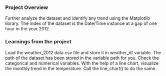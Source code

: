 ### Project Overview

 Further analyze the dataset and identify any trend using the Matplotlib library. The index of the dataset is the Date/Time instance at a gap of one hour in the year 2012.


### Learnings from the project

 Load the weather_2012 data csv file and store it in weather_df variable. The path of the dataset has been stored in the variable path for you.
Check the categorical and numerical variables.
With the help of a line chart, visualize the monthly trend in the temperature. Call the line_chart() to do the same.



